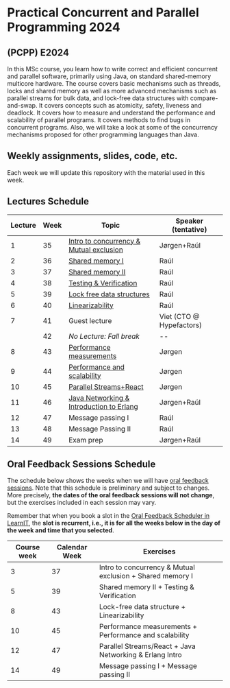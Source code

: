 # Practical Concurrent and Parallel Programming 2024

## (PCPP) E2024

In this MSc course, you learn how to write correct and efficient concurrent and parallel software, primarily using Java, on standard shared-memory multicore hardware. The course covers basic mechanisms such as threads, locks and shared memory as well as more advanced mechanisms such as parallel streams for bulk data, and lock-free data structures with compare-and-swap. It covers concepts such as atomicity, safety, liveness and deadlock. It covers how to measure and understand the performance and scalability of parallel programs. It covers methods to find bugs in concurrent programs. Also, we will take a look at some of the concurrency mechanisms proposed for other programming languages than Java.


## Weekly assignments, slides, code, etc.

Each week we will update this repository with the material used in this week.


## Lectures Schedule

| Lecture | Week | Topic                                               | Speaker (tentative)      |
|---------|------|-----------------------------------------------------|--------------------------|
| 1       | 35   | [Intro to concurrency & Mutual exclusion](week01/)  | Jørgen+Raúl              |
| 2       | 36   | [Shared memory I](week02/)                          | Raúl                     |
| 3       | 37   | [Shared memory II](week03/)                         | Raúl                     |
| 4       | 38   | [Testing & Verification](week04/)                   | Raúl                     |
| 5       | 39   | [Lock free data structures](week05/)                | Raúl                     |
| 6       | 40   | [Linearizability](week06/)                          | Raúl                     |
| 7       | 41   | Guest lecture                                       | Viet (CTO @ Hypefactors) |
|         | 42   | *No Lecture: Fall break*                            | --                       |
| 8       | 43   | [Performance measurements](week08/)                 | Jørgen                   |
| 9       | 44   | [Performance and scalability](week09/)              | Jørgen                   |
| 10      | 45   | [Parallel Streams+React](week10/)                   | Jørgen                   |
| 11      | 46   | [Java Networking & Introduction to Erlang](week11/) | Jørgen+Raúl              |
| 12      | 47   | Message passing I                                   | Raúl                     |
| 13      | 48   | Message Passing II                                  | Raúl                     |
| 14      | 49   | Exam prep                                           | Jørgen+Raúl              |


## Oral Feedback Sessions Schedule

The schedule below shows the weeks when we will have [oral feedback sessions](general-info/assignment-submissions-and-oral-feedback.md).
Note that this schedule is preliminary and subject to changes.
More precisely, **the dates of the oral feedback sessions will not change**, but the exercises included in each session may vary.

Remember that when you book a slot in the [Oral Feedback Scheduler in LearnIT](https://learnit.itu.dk/mod/organizer/view.php?id=206699), the **slot is recurrent, i.e., it is for all the weeks below in the day of the week and time that you selected**.

| Course week | Calendar Week | Exercises                                                 |
|-------------|---------------|-----------------------------------------------------------|
| 3           | 37            | Intro to concurrency & Mutual exclusion + Shared memory I |
| 5           | 39            | Shared memory II  + Testing & Verification                |
| 8           | 43            | Lock-free data structure + Linearizability                |
| 10          | 45            | Performance measurements + Performance and scalability    |
| 12          | 47            | Parallel Streams/React + Java Networking & Erlang Intro   |
| 14          | 49            | Message passing I + Message passing II                    |
